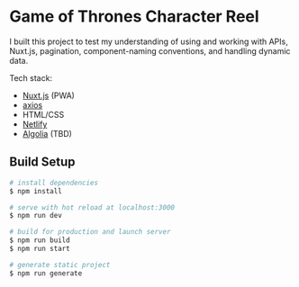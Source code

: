 # Game of Thrones Character Reel

I built this project to test my understanding of using and working with APIs, Nuxt.js, pagination, component-naming conventions, and handling dynamic data.

Tech stack:

- [Nuxt.js](https://nuxtjs.org/) (PWA)
- [axios](https://axios.nuxtjs.org/)
- HTML/CSS
- [Netlify](https://www.netlify.com)
- [Algolia](https://www.algolia.com/) (TBD)

## Build Setup

```bash
# install dependencies
$ npm install

# serve with hot reload at localhost:3000
$ npm run dev

# build for production and launch server
$ npm run build
$ npm run start

# generate static project
$ npm run generate
```
